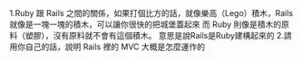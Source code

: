 1.Ruby 跟 Rails 之間的關係，如果打個比方的話，就像樂高（Lego）積木，Rails 就像是一塊一塊的積木，可以讓你很快的把城堡蓋起來
而 Ruby 則像是積木的原料（塑膠），沒有原料就不會有這個積木。
意思是說Rails是Ruby建構起來的
2.請用你自己的話，說明 Rails 裡的 MVC 大概是怎麼運作的
